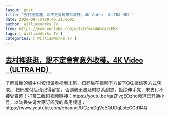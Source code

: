 ```yaml
---
layout: post
title: "去村裡逛逛，說不定會有意外收穫。4K Video （ULTRA HD）"
date: 2020-09-30T00:40:31.000Z
author: WilliamWorks Tv
from: https://www.youtube.com/watch?v=S4AmYuZsEN8
tags: [ WilliamWorks Tv ]
categories: [ WilliamWorks Tv ]
---
```

<!--1601426431000-->
[去村裡逛逛，說不定會有意外收穫。4K Video （ULTRA HD）](https://www.youtube.com/watch?v=S4AmYuZsEN8)
------

<div>
了解最新的城中村资讯请看视频末尾，扫码后在视频下方留下QQ,微信等方式获取。 扫码支付后请记得留言，否则我无法及时联系到您，拒绝伸手党，未支付不接受咨询！打赏二维码视频链接：https://youtu.be/qaZFvgEOzho频道已开通小号，以防丢失请大家订阅我的备用频道：https://www.youtube.com/channel/UCzmDgVe5QUDqLoizCGd1l4Q
</div>
